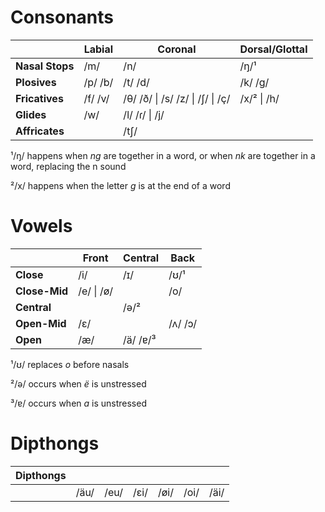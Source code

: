 # Consonants
|                 | **Labial**    | **Coronal**                      | **Dorsal/Glottal** |
| --------------- | ------------- | -------------------------------- | -----------------  |
| **Nasal Stops** | /m/           | /n/                              | /ŋ/¹               |
| **Plosives**    | /p/ /b/       | /t/ /d/                          | /k/ /g/            |
| **Fricatives**  | /f/ /v/       | /θ/ /ð/ \| /s/ /z/ \| /ʃ/ \| /ç/ | /x/² \| /h/        |
| **Glides**      | /w/           | /l/ /ɾ/ \| /j/                   |                    |
| **Affricates**  |               | /tʃ/                             |                    |

¹/ŋ/ happens when *ng* are together in a word, or when *nk* are together in a word, replacing the n sound

²/x/ happens when the letter *g* is at the end of a word

# Vowels
|               | **Front**  | **Central** | **Back** |
| ------------- | ---------- | ----------- | -------- |
| **Close**     | /i/        | /ɪ/         | /ʊ/¹     |
| **Close-Mid** | /e/ \| /ø/ |             | /o/      |
| **Central**   |            | /ə/²        |          |
| **Open-Mid**  | /ɛ/        |             | /ʌ/ /ɔ/  |
| **Open**      | /æ/        | /ä/ /ɐ/³    |          |

¹/ʊ/ replaces *o* before nasals

²/ə/ occurs when *ë* is unstressed

³/ɐ/ occurs when *a* is unstressed

# Dipthongs
| **Dipthongs** |          |          |          |          |          |          |
| ------------- | -------- | -------- | -------- | -------- | -------- | -------- |
|               | /äu/     | /eu/     | /ɛi/     | /øi/     | /oi/     | /äi/     |
